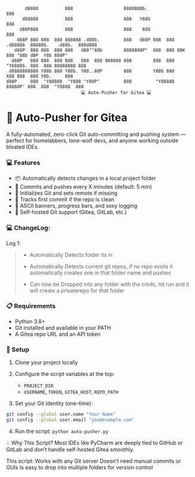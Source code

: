 ```
       d8888          888                   8888888b.                    888                       
      d88888          888                   888   Y88b                   888                       
     d88P888          888                   888    888                   888                       
    d88P 888 888  888 888888 .d88b.         888   d88P 888  888 .d8888b  88888b.   .d88b.  888d888 
   d88P  888 888  888 888   d88""88b        8888888P"  888  888 88K      888 "88b d8P  Y8b 888P"   
  d88P   888 888  888 888   888  888 888888 888        888  888 "Y8888b. 888  888 88888888 888     
 d8888888888 Y88b 888 Y88b. Y88..88P        888        Y88b 888      X88 888  888 Y8b.     888     
d88P     888  "Y88888  "Y888 "Y88P"         888         "Y88888  88888P' 888  888  "Y8888  888
                            💻 Auto-Pusher for Gitea 💻
```


# 🧠 Auto-Pusher for Gitea

A fully-automated, zero-click Git auto-committing and pushing system — perfect for homelabbers, lone-wolf devs, and anyone working outside bloated IDEs.

### 💻 Features

- 📦 Automatically detects changes in a local project folder
- 💨 Commits and pushes every X minutes (default: 5 min)
- 🧪 Initializes Git and sets remote if missing
- 🧠 Tracks first commit if the repo is clean
- 🌈 ASCII banners, progress bars, and sexy logging
- 🧾 Self-hosted Git support (Gitea, GitLab, etc.)


### 💻 ChangeLog:
Log 1:
> - Automatically Detects folder its in
>   
> - Automatically Detects current git repos, if no repo exsits it automatically creates one in that folder name and pushes
>   
> - Can now be Dropped into any folder with the creds, hit run and it will create a privaterepo for that folder
> 


### 📋 Requirements

- Python 3.8+
- Git installed and available in your PATH
- A Gitea repo URL and an API token

### 🚀 Setup

1. Clone your project locally
2. Configure the script variables at the top:
   - `PROJECT_DIR`
   - `USERNAME`, `TOKEN`, `GITEA_HOST`, `REPO_PATH`

3. Set your Git identity (one-time):
```bash
git config --global user.name "Your Name"
git config --global user.email "you@example.com"
```

4. Run the script:
```python auto-pusher.py```


💡 Why This Script?
Most IDEs like PyCharm are deeply tied to GitHub or GitLab and don’t handle self-hosted Gitea smoothly. 

This script:
Works with any Git server
Doesn’t need manual commits or GUIs
Is easy to drop into multiple folders for version control


 
